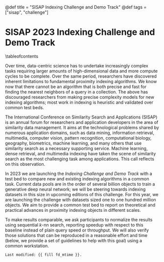 @def title = "SISAP Indexing Challenge and Demo Track"
@def tags = ["sisap", "challenge"]

# SISAP 2023 Indexing Challenge and Demo Track 

\tableofcontents <!-- you can use \toc as well -->

Over time, data-centric science has to undertake increasingly complex tasks requiring larger amounts of high-dimensional data and more compute cycles to be complete. Over the same period, researchers have discovered inherent limitations to fundamental proximity indexing algorithms. We know now that there cannot be an algorithm that is both precise and fast for finding the nearest neighbors of a query in a collection. The above has discouraged researchers from making precise complexity models for new indexing algorithms; most work in indexing is heuristic and validated over common test beds.

The International Conference on Similarity Search and Applications (SISAP) is an annual forum for researchers and application developers in the area of similarity data management. It aims at the technological problems shared by numerous application domains, such as data mining, information retrieval, multimedia, computer vision, pattern recognition, computational biology, geography, biometrics, machine learning, and many others that use similarity search as a necessary supporting service. Machine learning, dense retrieval, and multimedia indexing have taken the scene of similarity search as the most challenging task among applications. This call reflects on this observation.

In 2023 we are launching the _Indexing Challenge and Demo Track_ with a test bed to compare new and existing indexing algorithms in a common task. Current data pools are in the order of several billion objects to train a generative deep neural network; we will be steering towards indexing datasets in this size in upcoming editions of this challenge. For this year, we are launching the challenge with datasets sized one to one hundred million objects. We aim to provide a common test bed to report on theoretical and practical advances in proximity indexing objects in different scales.

To make results comparable, we ask participants to normalize the results using sequential $k$-nn search, reporting speedup with respect to this baseline instead of plain query speed or throughput. We will also verify those solutions that can be reproduced in a reasonable effort and time (below, we provide a set of guidelines to help with this goal) using a common workstation.


```html
Last modified: {{ fill fd_mtime }}.
```
